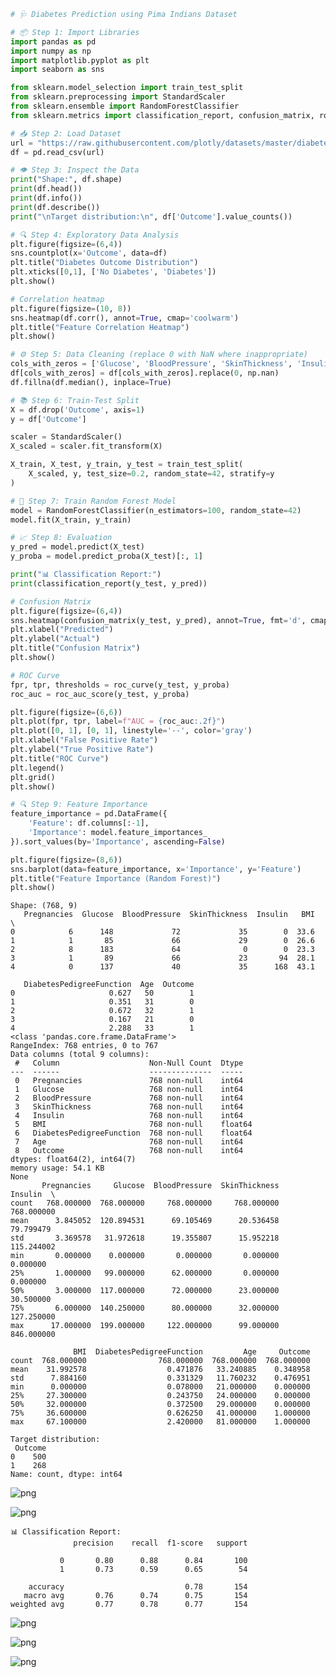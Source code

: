 ```python
# 🩺 Diabetes Prediction using Pima Indians Dataset

# 📦 Step 1: Import Libraries
import pandas as pd
import numpy as np
import matplotlib.pyplot as plt
import seaborn as sns

from sklearn.model_selection import train_test_split
from sklearn.preprocessing import StandardScaler
from sklearn.ensemble import RandomForestClassifier
from sklearn.metrics import classification_report, confusion_matrix, roc_auc_score, roc_curve

# 📥 Step 2: Load Dataset
url = "https://raw.githubusercontent.com/plotly/datasets/master/diabetes.csv"
df = pd.read_csv(url)

# 👁️ Step 3: Inspect the Data
print("Shape:", df.shape)
print(df.head())
print(df.info())
print(df.describe())
print("\nTarget distribution:\n", df['Outcome'].value_counts())

# 🔍 Step 4: Exploratory Data Analysis
plt.figure(figsize=(6,4))
sns.countplot(x='Outcome', data=df)
plt.title("Diabetes Outcome Distribution")
plt.xticks([0,1], ['No Diabetes', 'Diabetes'])
plt.show()

# Correlation heatmap
plt.figure(figsize=(10, 8))
sns.heatmap(df.corr(), annot=True, cmap='coolwarm')
plt.title("Feature Correlation Heatmap")
plt.show()

# ⚙️ Step 5: Data Cleaning (replace 0 with NaN where inappropriate)
cols_with_zeros = ['Glucose', 'BloodPressure', 'SkinThickness', 'Insulin', 'BMI']
df[cols_with_zeros] = df[cols_with_zeros].replace(0, np.nan)
df.fillna(df.median(), inplace=True)

# 📚 Step 6: Train-Test Split
X = df.drop('Outcome', axis=1)
y = df['Outcome']

scaler = StandardScaler()
X_scaled = scaler.fit_transform(X)

X_train, X_test, y_train, y_test = train_test_split(
    X_scaled, y, test_size=0.2, random_state=42, stratify=y
)

# 🧠 Step 7: Train Random Forest Model
model = RandomForestClassifier(n_estimators=100, random_state=42)
model.fit(X_train, y_train)

# 📈 Step 8: Evaluation
y_pred = model.predict(X_test)
y_proba = model.predict_proba(X_test)[:, 1]

print("📊 Classification Report:")
print(classification_report(y_test, y_pred))

# Confusion Matrix
plt.figure(figsize=(6,4))
sns.heatmap(confusion_matrix(y_test, y_pred), annot=True, fmt='d', cmap='Blues')
plt.xlabel("Predicted")
plt.ylabel("Actual")
plt.title("Confusion Matrix")
plt.show()

# ROC Curve
fpr, tpr, thresholds = roc_curve(y_test, y_proba)
roc_auc = roc_auc_score(y_test, y_proba)

plt.figure(figsize=(6,6))
plt.plot(fpr, tpr, label=f"AUC = {roc_auc:.2f}")
plt.plot([0, 1], [0, 1], linestyle='--', color='gray')
plt.xlabel("False Positive Rate")
plt.ylabel("True Positive Rate")
plt.title("ROC Curve")
plt.legend()
plt.grid()
plt.show()

# 🔍 Step 9: Feature Importance
feature_importance = pd.DataFrame({
    'Feature': df.columns[:-1],
    'Importance': model.feature_importances_
}).sort_values(by='Importance', ascending=False)

plt.figure(figsize=(8,6))
sns.barplot(data=feature_importance, x='Importance', y='Feature')
plt.title("Feature Importance (Random Forest)")
plt.show()

```

    Shape: (768, 9)
       Pregnancies  Glucose  BloodPressure  SkinThickness  Insulin   BMI  \
    0            6      148             72             35        0  33.6   
    1            1       85             66             29        0  26.6   
    2            8      183             64              0        0  23.3   
    3            1       89             66             23       94  28.1   
    4            0      137             40             35      168  43.1   
    
       DiabetesPedigreeFunction  Age  Outcome  
    0                     0.627   50        1  
    1                     0.351   31        0  
    2                     0.672   32        1  
    3                     0.167   21        0  
    4                     2.288   33        1  
    <class 'pandas.core.frame.DataFrame'>
    RangeIndex: 768 entries, 0 to 767
    Data columns (total 9 columns):
     #   Column                    Non-Null Count  Dtype  
    ---  ------                    --------------  -----  
     0   Pregnancies               768 non-null    int64  
     1   Glucose                   768 non-null    int64  
     2   BloodPressure             768 non-null    int64  
     3   SkinThickness             768 non-null    int64  
     4   Insulin                   768 non-null    int64  
     5   BMI                       768 non-null    float64
     6   DiabetesPedigreeFunction  768 non-null    float64
     7   Age                       768 non-null    int64  
     8   Outcome                   768 non-null    int64  
    dtypes: float64(2), int64(7)
    memory usage: 54.1 KB
    None
           Pregnancies     Glucose  BloodPressure  SkinThickness     Insulin  \
    count   768.000000  768.000000     768.000000     768.000000  768.000000   
    mean      3.845052  120.894531      69.105469      20.536458   79.799479   
    std       3.369578   31.972618      19.355807      15.952218  115.244002   
    min       0.000000    0.000000       0.000000       0.000000    0.000000   
    25%       1.000000   99.000000      62.000000       0.000000    0.000000   
    50%       3.000000  117.000000      72.000000      23.000000   30.500000   
    75%       6.000000  140.250000      80.000000      32.000000  127.250000   
    max      17.000000  199.000000     122.000000      99.000000  846.000000   
    
                  BMI  DiabetesPedigreeFunction         Age     Outcome  
    count  768.000000                768.000000  768.000000  768.000000  
    mean    31.992578                  0.471876   33.240885    0.348958  
    std      7.884160                  0.331329   11.760232    0.476951  
    min      0.000000                  0.078000   21.000000    0.000000  
    25%     27.300000                  0.243750   24.000000    0.000000  
    50%     32.000000                  0.372500   29.000000    0.000000  
    75%     36.600000                  0.626250   41.000000    1.000000  
    max     67.100000                  2.420000   81.000000    1.000000  
    
    Target distribution:
     Outcome
    0    500
    1    268
    Name: count, dtype: int64
    


    
![png](output_0_1.png)
    



    
![png](output_0_2.png)
    


    📊 Classification Report:
                  precision    recall  f1-score   support
    
               0       0.80      0.88      0.84       100
               1       0.73      0.59      0.65        54
    
        accuracy                           0.78       154
       macro avg       0.76      0.74      0.75       154
    weighted avg       0.77      0.78      0.77       154
    
    


    
![png](output_0_4.png)
    



    
![png](output_0_5.png)
    



    
![png](output_0_6.png)
    



```python

```
